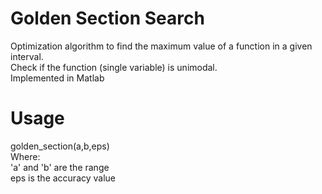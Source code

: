 # Golden Section Search
Optimization algorithm to find the maximum value of a function in a given interval.  
Check if the function (single variable) is unimodal.  
Implemented in Matlab

# Usage
golden_section(a,b,eps)  
Where:  
'a' and 'b' are the range  
eps  is the accuracy value  

